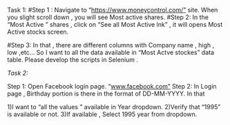 Task 1:
#Step 1 : Navigate to “https://www.moneycontrol.com/” site. When you slight scroll down , you will see Most active shares.
#Step 2: In the “Most Active ” shares , click on “See all Most Active lnk” , it will opens Most Active stocks screen.
 
 #Step 3: In that , there are different columns with Company name , high , low ,etc... So I want to all the data available in “Most Actve stockes” data table.
Please develop the scripts in Selenium .


*Task 2:*

Step 1: Open Facebook login page. “www.facebook.com”
 Step 2: In Login page , Birthday portion is there in the format of DD-MM-YYYY. In that

1)I want to “all the values ” available in Year dropdown. 
2)Verify that “1995” is available or not.
3)If available , Select 1995 year from dropdown.
